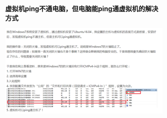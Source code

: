 ## 虚拟机ping不通电脑，但电脑能ping通虚拟机的解决方式 
![解决方式](https://github.com/GalenDeng/linux/blob/master/%E8%99%9A%E6%8B%9F%E6%9C%BAping%E4%B8%8D%E9%80%9A%E7%94%B5%E8%84%91%EF%BC%8C%E4%BD%86%E7%94%B5%E8%84%91%E8%83%BDping%E9%80%9A%E8%99%9A%E6%8B%9F%E6%9C%BA%E7%9A%84%E8%A7%A3%E5%86%B3%E6%96%B9%E5%BC%8F/%E8%99%9A%E6%8B%9F%E6%9C%BAping%E4%B8%8D%E9%80%9A%E7%94%B5%E8%84%91%E7%9A%84%E8%A7%A3%E5%86%B3%E6%96%B9%E5%BC%8F.PNG)